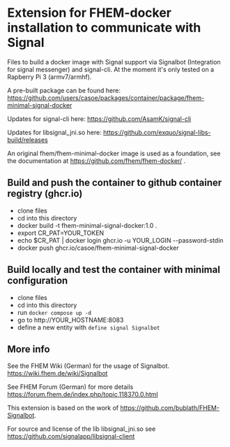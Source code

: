 # Extension for FHEM-docker installation to communicate with Signal

Files to build a docker image with Signal support via Signalbot (Integration for signal messenger) and signal-cli. At the moment it's only tested on a Rapberry Pi 3 (armv7/armhf).

A pre-built package can be found here: https://github.com/users/casoe/packages/container/package/fhem-minimal-signal-docker

Updates for signal-cli here: https://github.com/AsamK/signal-cli

Updates for libsignal_jni.so here: https://github.com/exquo/signal-libs-build/releases

An original fhem/fhem-minimal-docker image is used as a foundation, see the documentation at https://github.com/fhem/fhem-docker/ . 

## Build and push the container to github container registry (ghcr.io)

* clone files 
* cd into this directory
* docker build -t fhem-minimal-signal-docker:1.0 .
* export CR_PAT=YOUR_TOKEN
* echo $CR_PAT | docker login ghcr.io -u YOUR_LOGIN --password-stdin
* docker push ghcr.io/casoe/fhem-minimal-signal-docker

## Build locally and test the container with minimal configuration

* clone files 
* cd into this directory
* run `docker compose up -d`
* go to http://YOUR_HOSTNAME:8083
* define a new entity with  `define signal Signalbot`

## More info

See the FHEM Wiki (German) for the usage of Signalbot.
https://wiki.fhem.de/wiki/Signalbot

See FHEM Forum (German) for more details
https://forum.fhem.de/index.php/topic,118370.0.html

This extension is based on the work of https://github.com/bublath/FHEM-Signalbot.     

For source and license of the lib libsignal_jni.so see
https://github.com/signalapp/libsignal-client
